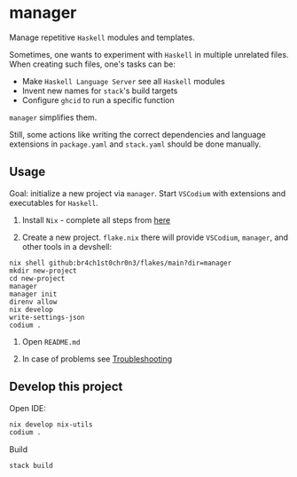 # manager

Manage repetitive `Haskell` modules and templates.

Sometimes, one wants to experiment with `Haskell` in multiple unrelated files. When creating such files, one's tasks can be:

- Make `Haskell Language Server` see all `Haskell` modules
- Invent new names for `stack`'s build targets
- Configure `ghcid` to run a specific function

`manager` simplifies them.

Still, some actions like writing the correct dependencies and language extensions in `package.yaml` and `stack.yaml` should be done manually.

## Usage

Goal: initialize a new project via `manager`. Start `VSCodium` with extensions and executables for `Haskell`.

1. Install `Nix` - complete all steps from [here](https://github.com/br4ch1st0chr0n3/flakes/blob/main/README/InstallNix.md)

1. Create a new project. `flake.nix` there will provide `VSCodium`, `manager`, and other tools in a devshell:

```console
nix shell github:br4ch1st0chr0n3/flakes/main?dir=manager
mkdir new-project
cd new-project
manager
manager init
direnv allow
nix develop
write-settings-json
codium .
```

1. Open `README.md`

1. In case of problems see [Troubleshooting](https://github.com/br4ch1st0chr0n3/flakes#troubleshooting)

## Develop this project

Open IDE:

  ```sh
  nix develop nix-utils
  codium .
  ```

Build

  ```sh
  stack build
  ```
